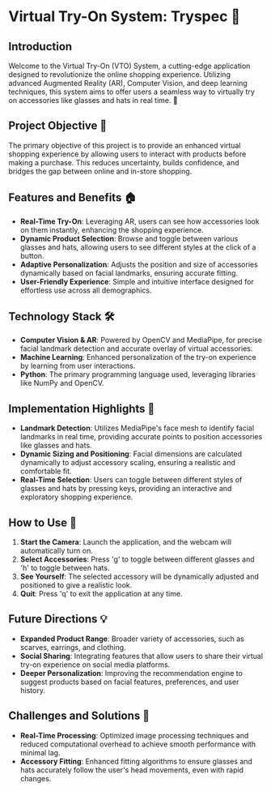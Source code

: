 # Virtual Try-On System: Tryspec 💎

## Introduction
Welcome to the Virtual Try-On (VTO) System, a cutting-edge application designed to revolutionize the online shopping experience. Utilizing advanced Augmented Reality (AR), Computer Vision, and deep learning techniques, this system aims to offer users a seamless way to virtually try on accessories like glasses and hats in real time. 🚀

## Project Objective 🌟
The primary objective of this project is to provide an enhanced virtual shopping experience by allowing users to interact with products before making a purchase. This reduces uncertainty, builds confidence, and bridges the gap between online and in-store shopping.

## Features and Benefits 🏠
- **Real-Time Try-On**: Leveraging AR, users can see how accessories look on them instantly, enhancing the shopping experience.
- **Dynamic Product Selection**: Browse and toggle between various glasses and hats, allowing users to see different styles at the click of a button.
- **Adaptive Personalization**: Adjusts the position and size of accessories dynamically based on facial landmarks, ensuring accurate fitting.
- **User-Friendly Experience**: Simple and intuitive interface designed for effortless use across all demographics.

## Technology Stack 🛠️
- **Computer Vision & AR**: Powered by OpenCV and MediaPipe, for precise facial landmark detection and accurate overlay of virtual accessories.
- **Machine Learning**: Enhanced personalization of the try-on experience by learning from user interactions.
- **Python**: The primary programming language used, leveraging libraries like NumPy and OpenCV.

## Implementation Highlights 🤖
- **Landmark Detection**: Utilizes MediaPipe's face mesh to identify facial landmarks in real time, providing accurate points to position accessories like glasses and hats.
- **Dynamic Sizing and Positioning**: Facial dimensions are calculated dynamically to adjust accessory scaling, ensuring a realistic and comfortable fit.
- **Real-Time Selection**: Users can toggle between different styles of glasses and hats by pressing keys, providing an interactive and exploratory shopping experience.

## How to Use 📜
1. **Start the Camera**: Launch the application, and the webcam will automatically turn on.
2. **Select Accessories**: Press 'g' to toggle between different glasses and 'h' to toggle between hats.
3. **See Yourself**: The selected accessory will be dynamically adjusted and positioned to give a realistic look.
4. **Quit**: Press 'q' to exit the application at any time.

## Future Directions 💡
- **Expanded Product Range**: Broader variety of accessories, such as scarves, earrings, and clothing.
- **Social Sharing**: Integrating features that allow users to share their virtual try-on experience on social media platforms.
- **Deeper Personalization**: Improving the recommendation engine to suggest products based on facial features, preferences, and user history.

## Challenges and Solutions 💪
- **Real-Time Processing**: Optimized image processing techniques and reduced computational overhead to achieve smooth performance with minimal lag.
- **Accessory Fitting**: Enhanced fitting algorithms to ensure glasses and hats accurately follow the user's head movements, even with rapid changes.


